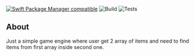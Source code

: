 [![Swift Package Manager compatible](https://img.shields.io/badge/Swift%20Package%20Manager-compatible-brightgreen.svg)](https://github.com/apple/swift-package-manager)
![Build](https://github.com/NateCost/WY-Mini-Tool-Engine/workflows/Build/badge.svg)
![Tests](https://github.com/NateCost/WY-Mini-Tool-Engine/workflows/Tests/badge.svg?branch=master)

## About

Just a simple game engine where user get 2 array of items and need to find items from first array inside second one.
